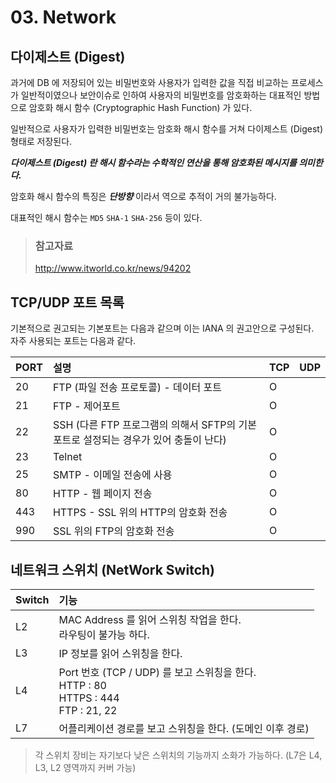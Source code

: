 # 03. Network

## 다이제스트 (Digest)

과거에 DB 에 저장되어 있는 비밀번호와 사용자가 입력한 값을 직접 비교하는 프로세스가 일반적이였으나 보안이슈로 인하여 사용자의 비밀번호를 암호화하는 대표적인 방법으로 암호화 해시 함수 (Cryptographic Hash Function) 가 있다.

일반적으로 사용자가 입력한 비밀번호는 암호화 해시 함수를 거쳐 다이제스트 (Digest) 형태로 저장된다.

_**다이제스트 (Digest) 란 해시 함수라는 수학적인 연산을 통해 암호화된 메시지를 의미한다.**_

암호화 해시 함수의 특징은 _**단방향**_ 이라서 역으로 추적이 거의 불가능하다.

대표적인 해시 함수는 `MD5` `SHA-1` `SHA-256` 등이 있다.

> ### 참고자료
> <http://www.itworld.co.kr/news/94202>

## TCP/UDP 포트 목록

기본적으로 권고되는 기본포트는 다음과 같으며 이는 IANA 의 권고안으로 구성된다.  
자주 사용되는 포트는 다음과 같다.

| PORT | 설명 | TCP | UDP |
| :--- | :--- | :--- | :--- |
| 20 | FTP \(파일 전송 프로토콜\) - 데이터 포트 | O |  |
| 21 | FTP - 제어포트 | O |  |
| 22 | SSH \(다른 FTP 프로그램의 의해서 SFTP의 기본 포트로 설정되는 경우가 있어 충돌이 난다\) | O |  |
| 23 | Telnet  | O |  |
| 25 | SMTP - 이메일 전송에 사용 | O |  |
| 80 | HTTP - 웹 페이지 전송 | O |  |
| 443 | HTTPS - SSL 위의 HTTP의 암호화 전송 | O |  |
| 990 | SSL 위의 FTP의 암호화 전송 | O |  |

## 네트워크 스위치 (NetWork Switch)

|Switch|기능|
|:--|:--|
|L2|MAC Address 를 읽어 스위칭 작업을 한다. <br> 라우팅이 불가능 하다.|
|L3|IP 정보를 읽어 스위칭을 한다.|
|L4|Port 번호 (TCP / UDP) 를 보고 스위칭을 한다. <br> HTTP : 80 <br> HTTPS : 444 <br> FTP : 21, 22|
|L7|어플리케이션 경로를 보고 스위칭을 한다. (도메인 이후 경로)|

> 각 스위치 장비는 자기보다 낮은 스위치의 기능까지 소화가 가능하다. (L7은 L4, L3, L2 영역까지 커버 가능)